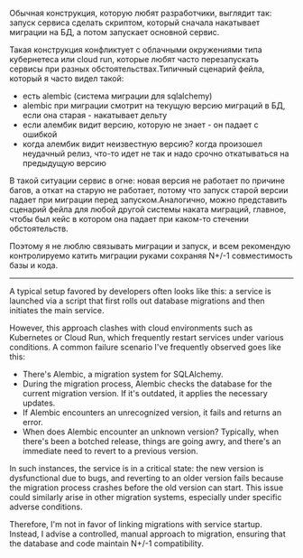 Обычная конструкция, которую любят разработчики, выглядит так: запуск сервиса сделать скриптом, который сначала накатывает миграции на БД, а потом запускает основной сервис.

Такая конструкция конфликтует с облачными окружениями типа кубернетеса или cloud run, которые любят часто перезапускать сервисы при разных обстоятельствах.Типичный сценарий фейла, который я часто видел такой:  

- есть alembic (система миграции для sqlalchemy)
- alembic при миграции смотрит на текущую версию миграций в БД, если она старая - накатывает дельту
- если алембик видит версию, которую не знает - он падает с ошибкой
- когда алембик видит неизвестную версию? когда произошел неудачный релиз, что-то идет не так и надо срочно откатываться на предыдущую версию

В такой ситуации сервис в огне: новая версия не работает по причине багов, а откат на старую не работает, потому что запуск старой версии падает при миграции перед запуском.Аналогично, можно представить сценарий фейла для любой другой системы наката миграций, главное, чтобы был кейс в котором она падает при каком-то стечении обстоятельств.

Поэтому я не люблю связывать миграции и запуск, и всем рекомендую контролируемо катить миграции руками сохраняя N+/-1 совместимость базы и кода.


----

  
A typical setup favored by developers often looks like this: a service is launched via a script that first rolls out database migrations and then initiates the main service.

However, this approach clashes with cloud environments such as Kubernetes or Cloud Run, which frequently restart services under various conditions. A common failure scenario I've frequently observed goes like this:

- There's Alembic, a migration system for SQLAlchemy.
- During the migration process, Alembic checks the database for the current migration version. If it's outdated, it applies the necessary updates.
- If Alembic encounters an unrecognized version, it fails and returns an error.
- When does Alembic encounter an unknown version? Typically, when there's been a botched release, things are going awry, and there's an immediate need to revert to a previous version.

In such instances, the service is in a critical state: the new version is dysfunctional due to bugs, and reverting to an older version fails because the migration process crashes before the old version can start. This issue could similarly arise in other migration systems, especially under specific adverse conditions.

Therefore, I'm not in favor of linking migrations with service startup. Instead, I advise a controlled, manual approach to migration, ensuring that the database and code maintain N+/-1 compatibility.